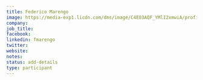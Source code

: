 ```yaml
---
title: Federico Marengo
image: https://media-exp1.licdn.com/dms/image/C4E03AQF_YMlI2xmwiA/profile-displayphoto-shrink_400_400/0/1598086082558?e=1649289600&v=beta&t=dXo_WEC75UFmZ8ePhXU59Lq8Q9VWQSD4-oZ_cqTEVIk
company:
job_title:
facebook:
linkedin: fmarengo
twitter:
website:
notes:
status: add-details
type: participant
---
```


<!-- put more details about participant here -->

